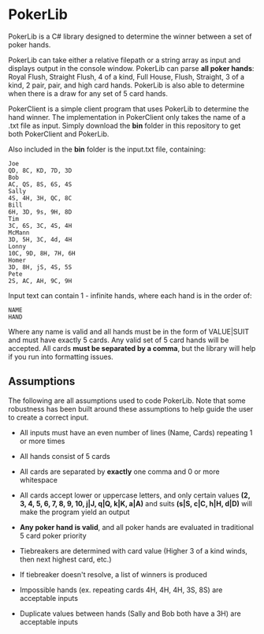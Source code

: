# PokerLib
PokerLib is a C# library designed to determine the winner between a set of poker hands. 

PokerLib can take either a relative filepath or a string array as input and displays output in the console window.
PokerLib can parse **all poker hands**: Royal Flush, Straight Flush, 4 of a kind, Full House, Flush, Straight, 3 of a kind, 2 pair, pair, and high card hands. PokerLib is also able to determine when there is a draw for any set of 5 card hands.

PokerClient is a simple client program that uses PokerLib to determine the hand winner. The implementation in PokerClient only takes the name of a .txt file as input.
Simply download the **bin** folder in this repository to get both PokerClient and PokerLib.

Also included in the **bin** folder is the input.txt file, containing:
```
Joe
QD, 8C, KD, 7D, 3D
Bob
AC, QS, 8S, 6S, 4S
Sally
4S, 4H, 3H, QC, 8C
Bill
6H, 3D, 9s, 9H, 8D
Tim
3C, 6S, 3C, 4S, 4H
McMann
3D, 5H, 3C, 4d, 4H
Lonny
10C, 9D, 8H, 7H, 6H
Homer
3D, 8H, jS, 4S, 5S
Pete
2S, AC, AH, 9C, 9H
```
Input text can contain 1 - infinite hands, where each hand is in the order of:
```
NAME
HAND
```
Where any name is valid and all hands must be in the form of VALUE|SUIT and must have exactly 5 cards.
Any valid set of 5 card hands will be accepted. All cards **must be separated by a comma**, but the library will help if you run into formatting issues.

## Assumptions
The following are all assumptions used to code PokerLib. Note that some robustness has been built around these assumptions to help guide the user to create a correct input.
* All inputs must have an even number of lines (Name, Cards) repeating 1 or more times
* All hands consist of 5 cards
* All cards are separated by **exactly** one comma and 0 or more whitespace
* All cards accept lower or uppercase letters, and only certain values **(2, 3, 4, 5, 6, 7, 8, 9, 10, j|J, q|Q, k|K, a|A)** and suits **(s|S, c|C, h|H, d|D)** will make the program yield an output
* **Any poker hand is valid**, and all poker hands are evaluated in traditional 5 card poker priority
* Tiebreakers are determined with card value (Higher 3 of a kind winds, then next highest card, etc.)
* If tiebreaker doesn't resolve, a list of winners is produced

* Impossible hands (ex. repeating cards 4H, 4H, 4H, 3S, 8S) are acceptable inputs
* Duplicate values between hands (Sally and Bob both have a 3H) are acceptable inputs
